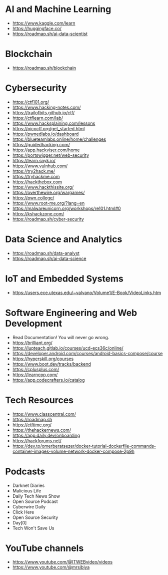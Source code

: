 # AI and Machine Learning
* https://www.kaggle.com/learn
* https://huggingface.co/
* https://roadmap.sh/ai-data-scientist

# Blockchain
* https://roadmap.sh/blockchain

# Cybersecurity
* https://ctf101.org/ 
* https://www.hacking-notes.com/
* https://trailofbits.github.io/ctf/
* https://ctflearn.com/lab/
* https://www.hacksplaining.com/lessons
* https://picoctf.org/get_started.html
* https://pwnedlabs.io/dashboard
* https://blueteamlabs.online/home/challenges
* https://guidedhacking.com/
* https://app.hackviser.com/home
* https://portswigger.net/web-security
* https://learn.snyk.io/
* https://www.vulnhub.com/
* https://try2hack.me/
* https://tryhackme.com
* https://hackthebox.com
* https://www.hackthissite.org/
* https://overthewire.org/wargames/
* https://pwn.college/
* https://www.root-me.org/?lang=en
* https://malwareunicorn.org/workshops/re101.html#0
* https://kshackzone.com/
* https://roadmap.sh/cyber-security

# Data Science and Analytics
* https://roadmap.sh/data-analyst
* https://roadmap.sh/ai-data-science

# IoT and Embedded Systems
* https://users.ece.utexas.edu/~valvano/Volume1/E-Book/VideoLinks.htm

# Software Engineering and Web Development
* Read Documentation! You will never go wrong. 
* https://brilliant.org/
* https://lupteach.gitlab.io/courses/ucd-ecs36c/online/
* https://developer.android.com/courses/android-basics-compose/course
* https://hyperskill.org/courses
* https://www.boot.dev/tracks/backend
* https://cplusplus.com/
* https://learncpp.com/
* https://app.codecrafters.io/catalog

# Tech Resources 
* https://www.classcentral.com/
* https://roadmap.sh
* https://ctftime.org/
* https://thehackernews.com/
* https://app.daily.dev/onboarding
* https://hackforums.net/
* https://dev.to/omerberatsezer/docker-tutorial-dockerfile-commands-container-images-volume-network-docker-compose-2p9h

# Podcasts 
* Darknet Diaries
* Malicious Life
* Daily Tech News Show
* Open Source Podcast
* Cyberwire Daily
* Click Here
* Open Source Security
* Day[0]
* Tech Won't Save Us

# YouTube channels
* https://www.youtube.com/@ITWEBvideo/videos
* https://www.youtube.com/@mrsibiya
